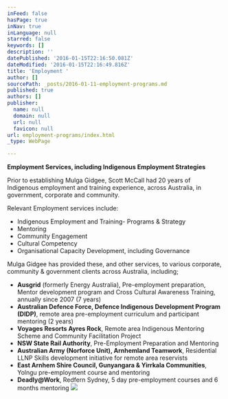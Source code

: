 ```yaml
---
inFeed: false
hasPage: true
inNav: true
inLanguage: null
starred: false
keywords: []
description: ''
datePublished: '2016-01-15T22:16:50.081Z'
dateModified: '2016-01-15T22:16:49.816Z'
title: 'Employment '
author: []
sourcePath: _posts/2016-01-11-employment-programs.md
published: true
authors: []
publisher:
  name: null
  domain: null
  url: null
  favicon: null
url: employment-programs/index.html
_type: WebPage

---
```

**Employment Services, including Indigenous Employment Strategies**

Prior to establishing 
Mulga Gidgee, Scott McCall had 20 years of Indigenous employment and 
training experience, across Australia, in government, corporate and 
community.

Relevant Employment services include:

* Indigenous Employment and Training- Programs & Strategy
* Mentoring 
* Community Engagement 
* Cultural Competency 
* Organisational Capacity Development, including Governance

Mulga Gidgee has provided these, and other services, to various 
corporate, community & government clients across Australia, 
including;

* **Ausgrid** (formerly Energy Australia), 
Pre-employment preparation, Mentor development program and Cross 
Cultural Awareness Training, annually since 2007 (7 years)
* **Australian
Defence Force, Defence Indigenous Development Program (DIDP)**, remote 
area pre-employment curriculum and participant mentoring (2 years)
* **Voyages Resorts Ayres Rock**, Remote area Indigenous Mentoring Scheme and Community Facilitation Project
* **NSW State Rail Authority**, Pre-Employment Preparation and Mentoring
* **Australian Army (Norforce Unit), Arnhemland Teamwork**, Residential LLNP Skills development initiative for remote area reservists
* **East Arnhem Shire Council, Gunyangara & Yirrkala Communities**, Yolngu pre-employment course and mentoring
* **Deadly@Work**, Redfern Sydney, 5 day pre-employment courses and 6 months mentoring
![](https://the-grid-user-content.s3-us-west-2.amazonaws.com/e3ef80f5-9dca-4c12-b408-244269253f9c.jpg)